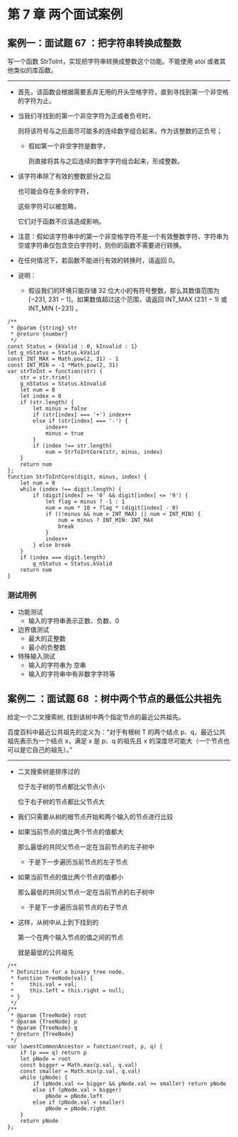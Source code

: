 # 第 7 章 两个面试案例

## 案例一：面试题 67 ：把字符串转换成整数

写一个函数 StrToInt，实现把字符串转换成整数这个功能。不能使用 atoi 或者其他类似的库函数。

------

- 首先，该函数会根据需要丢弃无用的开头空格字符，直到寻找到第一个非空格的字符为止。

- 当我们寻找到的第一个非空字符为正或者负号时，

  则将该符号与之后面尽可能多的连续数字组合起来，作为该整数的正负号；

  - 假如第一个非空字符是数字，

    则直接将其与之后连续的数字字符组合起来，形成整数。

- 该字符串除了有效的整数部分之后

  也可能会存在多余的字符，

  这些字符可以被忽略，

  它们对于函数不应该造成影响。

- 注意：假如该字符串中的第一个非空格字符不是一个有效整数字符、字符串为空或字符串仅包含空白字符时，则你的函数不需要进行转换。


- 在任何情况下，若函数不能进行有效的转换时，请返回 0。


- 说明：

  - 假设我们的环境只能存储 32 位大小的有符号整数，那么其数值范围为 [−231,  231 − 1]。如果数值超过这个范围，请返回  INT_MAX (231 − 1) 或 INT_MIN (−231) 。

```
/**
 * @param {string} str
 * @return {number}
 */
const Status = {kValid : 0, kInvalid : 1}
let g_nStatus = Status.kValid
const INT_MAX = Math.pow(2, 31) - 1
const INT_MIN = -1 *Math.pow(2, 31)
var strToInt = function(str) {
    str = str.trim()
    g_nStatus = Status.kInvalid
    let num = 0
    let index = 0
    if (str.length) {
        let minus = false
        if (str[index] === '+') index++
        else if (str[index] === '-') {
            index++
            minus = true
        }
        if (index !== str.length)
            num = StrToIntCore(str, minus, index)
    }
    return num
};
function StrToIntCore(digit, minus, index) {
    let num = 0
    while (index !== digit.length) {
        if (digit[index] >= '0' && digit[index] <= '9') {
            let flag = minus ? -1 : 1
            num = num * 10 + flag * (digit[index] - 0)
            if ((!minus && num > INT_MAX) || num < INT_MIN) {
                num = minus ? INT_MIN: INT_MAX
                break
            }
            index++
        } else break
    }
    if (index === digit.length)
        g_nStatus = Status.kValid
    return num
}
```

### 测试用例

- 功能测试
  - 输入的字符串表示正数、负数、0
- 边界值测试
  - 最大的正整数
  - 最小的负整数
- 特殊输入测试
  - 输入的字符串为 空串
  - 输入的字符串中有非数字字符等

## 案例二 ：面试题 68 ：树中两个节点的最低公共祖先

给定一个二叉搜索树, 找到该树中两个指定节点的最近公共祖先。

百度百科中最近公共祖先的定义为：“对于有根树 T 的两个结点 p、q，最近公共祖先表示为一个结点 x，满足 x 是 p、q 的祖先且 x 的深度尽可能大（一个节点也可以是它自己的祖先）。”

------

- 二叉搜索树是排序过的

  位于左子树的节点都比父节点小

  位于右子树的节点都比父节点大

- 我们只需要从树的根节点开始和两个输入的节点进行比较

- 如果当前节点的值比两个节点的值都大

  那么最低的共同父节点一定在当前节点的左子树中

  - 于是下一步遍历当前节点的左子节点

- 如果当前节点的值比两个节点的值都小

  那么最低的共同父节点一定在当前节点的右子树中

  - 于是下一步遍历当前节点的右子节点

- 这样，从树中从上到下找到的

  第一个在两个输入节点的值之间的节点

  就是最低的公共祖先

```
/**
 * Definition for a binary tree node.
 * function TreeNode(val) {
 *     this.val = val;
 *     this.left = this.right = null;
 * }
 */
/**
 * @param {TreeNode} root
 * @param {TreeNode} p
 * @param {TreeNode} q
 * @return {TreeNode}
 */
var lowestCommonAncestor = function(root, p, q) {
    if (p === q) return p
    let pNode = root
    const bigger = Math.max(p.val, q.val)
    const smaller = Math.min(p.val, q.val)
    while (pNode) {
        if (pNode.val <= bigger && pNode.val >= smaller) return pNode
        else if (pNode.val > bigger)
            pNode = pNode.left
        else if (pNode.val < smaller)
            pNode = pNode.right 
    }
    return pNode
};

```

### 